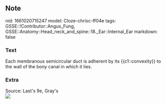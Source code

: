## Note
nid: 1661020715247
model: Cloze-chrisc-ff04e
tags: GSSE::!Contributor::Angus_Fung, GSSE::Anatomy::Head_neck_and_spine::18._Ear::Internal_Ear
markdown: false

### Text
Each membranous semicircular duct is adherent by its {{c1::convexity}} to the wall of the bony canal in which it lies.

### Extra
<div>
  <div>
    Source: Last's 9e, Gray's
  </div>
  <div><img src=
  "paste-5e2b4906d425845b6ffba5b363ac03d79de4258c.jpg"></div>
</div>

